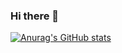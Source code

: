 ### Hi there 👋

[![Anurag's GitHub stats](https://github-readme-stats.vercel.app/api?username=aregpetrosyan&count_private=true&show_icons=true&theme=transparent)](https://github.com/anuraghazra/github-readme-stats)

<!--
**aregpetrosyan/aregpetrosyan** is a ✨ _special_ ✨ repository because its `README.md` (this file) appears on your GitHub profile.

Here are some ideas to get you started:

- 🔭 I’m currently working on ...
- 🌱 I’m currently learning ...
- 👯 I’m looking to collaborate on ...
- 🤔 I’m looking for help with ...
- 💬 Ask me about ...
- 📫 How to reach me: ...
- 😄 Pronouns: ...
- ⚡ Fun fact: ...
-->
